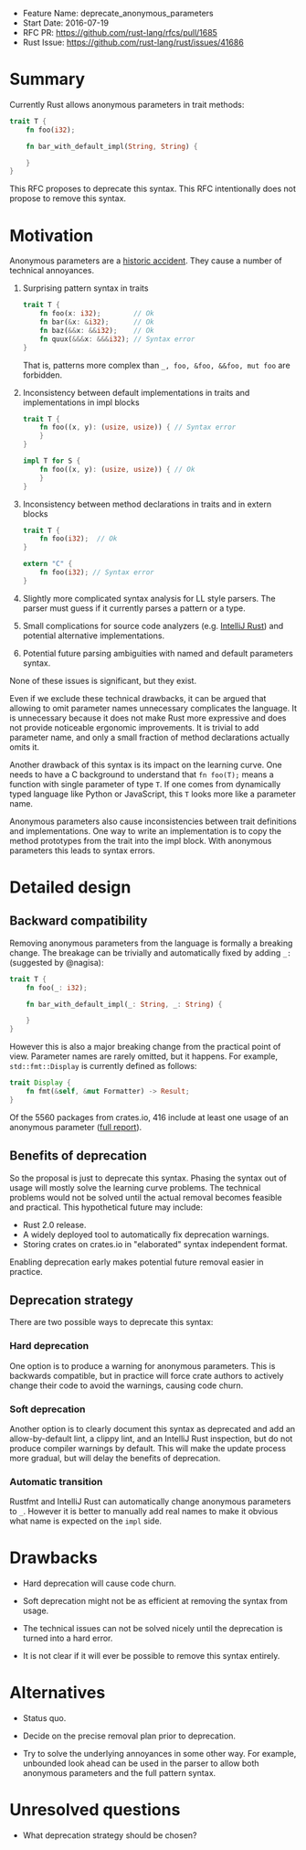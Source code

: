 - Feature Name: deprecate_anonymous_parameters
- Start Date: 2016-07-19
- RFC PR: https://github.com/rust-lang/rfcs/pull/1685
- Rust Issue: https://github.com/rust-lang/rust/issues/41686

# Summary
[summary]: #summary

Currently Rust allows anonymous parameters in trait methods:

```Rust
trait T {
    fn foo(i32);

    fn bar_with_default_impl(String, String) {

    }
}
```

This RFC proposes to deprecate this syntax. This RFC intentionally does not
propose to remove this syntax.

# Motivation
[motivation]: #motivation

Anonymous parameters are a [historic accident]. They cause a number of technical
annoyances.

1. Surprising pattern syntax in traits

    ```Rust
    trait T {
        fn foo(x: i32);        // Ok
        fn bar(&x: &i32);      // Ok
        fn baz(&&x: &&i32);    // Ok
        fn quux(&&&x: &&&i32); // Syntax error
    }
    ```

    That is, patterns more complex than `_, foo, &foo, &&foo, mut foo` are
    forbidden.

2. Inconsistency between default implementations in traits and implementations
   in impl blocks

    ```Rust
    trait T {
        fn foo((x, y): (usize, usize)) { // Syntax error
        }
    }

    impl T for S {
        fn foo((x, y): (usize, usize)) { // Ok
        }
    }
    ```

3. Inconsistency between method declarations in traits and in extern blocks

    ```Rust
    trait T {
        fn foo(i32);  // Ok
    }

    extern "C" {
        fn foo(i32); // Syntax error
    }
    ```

4. Slightly more complicated syntax analysis for LL style parsers. The parser
   must guess if it currently parses a pattern or a type.

5. Small complications for source code analyzers (e.g. [IntelliJ Rust]) and
   potential alternative implementations.

6. Potential future parsing ambiguities with named and default parameters
   syntax.


None of these issues is significant, but they exist.


Even if we exclude these technical drawbacks, it can be argued that allowing to
omit parameter names unnecessary complicates the language. It is unnecessary
because it does not make Rust more expressive and does not provide noticeable
ergonomic improvements. It is trivial to add parameter name, and only a small
fraction of method declarations actually omits it.

Another drawback of this syntax is its impact on the learning curve. One needs
to have a C background to understand that `fn foo(T);` means a function with
single parameter of type `T`. If one comes from dynamically typed language like
Python or JavaScript, this `T` looks more like a parameter name.

Anonymous parameters also cause inconsistencies between trait definitions and
implementations. One way to write an implementation is to copy the method
prototypes from the trait into the impl block. With anonymous parameters this
leads to syntax errors.


[historic accident]: https://github.com/rust-lang/rust/pull/29406#issuecomment-151859611
[IntelliJ Rust]: https://github.com/intellij-rust/intellij-rust/commit/1bb65c47341a04aecef5fa6817e8b2b56bfc9abb#diff-66f3ba596f0ecf74a2942b3223789ab5R41


# Detailed design
[design]: #detailed-design


## Backward compatibility

Removing anonymous parameters from the language is formally a breaking change.
The breakage can be trivially and automatically fixed by adding `_:` (suggested by @nagisa):

```Rust
trait T {
    fn foo(_: i32);

    fn bar_with_default_impl(_: String, _: String) {

    }
}
```

However this is also a major breaking change from the practical point of view.
Parameter names are rarely omitted, but it happens. For example,
`std::fmt::Display` is currently defined as follows:

```Rust
trait Display {
    fn fmt(&self, &mut Formatter) -> Result;
}
```

Of the 5560 packages from crates.io, 416 include at least one usage of
an anonymous parameter ([full report]).

[full report]: https://github.com/rust-lang/rfcs/pull/1685#issuecomment-238954434


## Benefits of deprecation

So the proposal is just to deprecate this syntax. Phasing the syntax out of
usage will mostly solve the learning curve problems. The technical problems
would not be solved until the actual removal becomes feasible and
practical. This hypothetical future may include:

* Rust 2.0 release.
* A widely deployed tool to automatically fix deprecation warnings.
* Storing crates on crates.io in "elaborated" syntax independent format.

Enabling deprecation early makes potential future removal easier in practice.


## Deprecation strategy

There are two possible ways to deprecate this syntax:

### Hard deprecation

One option is to produce a warning for anonymous parameters. This is backwards
compatible, but in practice will force crate authors to actively change their
code to avoid the warnings, causing code churn.

### Soft deprecation

Another option is to clearly document this syntax as deprecated and add an
allow-by-default lint, a clippy lint, and an IntelliJ Rust inspection, but do
not produce compiler warnings by default. This will make the update process more
gradual, but will delay the benefits of deprecation.

### Automatic transition

Rustfmt and IntelliJ Rust can automatically change anonymous parameters to
`_`. However it is better to manually add real names to make it obvious what
name is expected on the `impl` side.

# Drawbacks
[drawbacks]: #drawbacks

* Hard deprecation will cause code churn.

* Soft deprecation might not be as efficient at removing the syntax from usage.

* The technical issues can not be solved nicely until the deprecation is turned
  into a hard error.

* It is not clear if it will ever be possible to remove this syntax entirely.


# Alternatives
[alternatives]: #alternatives

* Status quo.

* Decide on the precise removal plan prior to deprecation.

* Try to solve the underlying annoyances in some other way. For example,
  unbounded look ahead can be used in the parser to allow both anonymous
  parameters and the full pattern syntax.


# Unresolved questions
[unresolved]: #unresolved-questions

* What deprecation strategy should be chosen?
